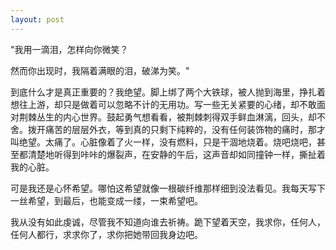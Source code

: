 ```yaml
---
layout: post
---
```


"我用一滴泪，怎样向你微笑？

然而你出现时，我隔着满眼的泪，破涕为笑。"

到底什么才是真正重要的？我绝望。脚上绑了两个大铁球，被人抛到海里，挣扎着想往上游，却只是做着可以忽略不计的无用功。写一些无关紧要的心绪，却不敢面对荆棘丛生的内心世界。鼓起勇气想看看，被荆棘刺得双手鲜血淋漓，回头，却不舍。拨开痛苦的层层外衣，等到真的只剩下纯粹的，没有任何装饰物的痛时，那才叫绝望。太痛了。心脏像着了火一样，没有燃料，只是干涸地烧着。烧吧烧吧，甚至都清楚地听得到咔咔的爆裂声，在安静的午后，这声音却如同撞钟一样，撕扯着我的心脏。

可是我还是心怀希望。哪怕这希望就像一根碳纤维那样细到没法看见。我每天写下一丝希望，到最后，也能变成一缕，一束希望吧。

我从没有如此虔诚，尽管我不知道向谁去祈祷。跪下望着天空，我求你，任何人，任何人都行，求求你了，求你把她带回我身边吧。
